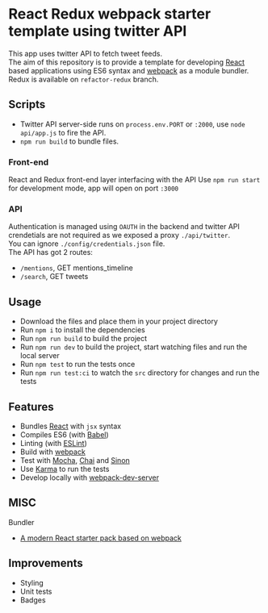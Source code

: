 # React Redux webpack starter template using twitter API
This app uses twitter API to fetch tweet feeds.</br>
The aim of this repository is to provide a template for developing [React](https://facebook.github.io/react/) based applications using ES6 syntax and [webpack](https://webpack.github.io/) as a module bundler.</br>
Redux is available on `refactor-redux` branch.

## Scripts
* Twitter API server-side runs on `process.env.PORT` or `:2000`, use `node api/app.js` to fire the API.
* `npm run build` to bundle files.

### Front-end
React and Redux front-end layer interfacing with the API
Use `npm run start` for development mode, app will open on port `:3000`

### API
Authentication is managed using `OAUTH` in the backend and twitter API crendetials are not required as we exposed a proxy `./api/twitter`.</br>
You can ignore `./config/credentials.json` file.</br>
The API has got 2 routes:
- `/mentions`, GET mentions_timeline
- `/search`, GET tweets

## Usage

* Download the files and place them in your project directory
* Run `npm i` to install the dependencies
* Run `npm run build` to build the project
* Run `npm run dev` to build the project, start watching files and run the local server
* Run `npm test` to run the tests once
* Run `npm run test:ci` to watch the `src` directory for changes and run the tests

## Features

* Bundles [React](https://facebook.github.io/react/) with `jsx` syntax
* Compiles ES6 (with [Babel](https://babeljs.io/))
* Linting (with [ESLint](http://eslint.org/))
* Build with [webpack](https://webpack.github.io/)
* Test with [Mocha](http://mochajs.org/), [Chai](http://chaijs.com/) and [Sinon](http://sinonjs.org/)
* Use [Karma](http://karma-runner.github.io/) to run the tests
* Develop locally with [webpack-dev-server](http://webpack.github.io/docs/webpack-dev-server.html)

## MISC
Bundler
* [A modern React starter pack based on webpack](http://krasimirtsonev.com/blog/article/a-modern-react-starter-pack-based-on-webpack)

## Improvements
- Styling
- Unit tests
- Badges
